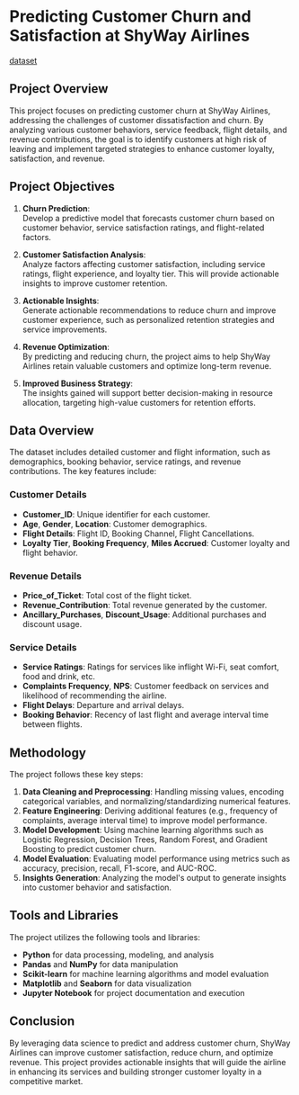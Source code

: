 # **Predicting Customer Churn and Satisfaction at ShyWay Airlines**  
[dataset](https://github.com/harshachelluri/Churn-Prediction-and-Customer-Satisfaction-for-Airlines/blob/main/airline-customer-data%20Datsets.csv)

## Project Overview

This project focuses on predicting customer churn at ShyWay Airlines, addressing the challenges of customer dissatisfaction and churn. By analyzing various customer behaviors, service feedback, flight details, and revenue contributions, the goal is to identify customers at high risk of leaving and implement targeted strategies to enhance customer loyalty, satisfaction, and revenue.

## Project Objectives

1. **Churn Prediction**:  
   Develop a predictive model that forecasts customer churn based on customer behavior, service satisfaction ratings, and flight-related factors.

2. **Customer Satisfaction Analysis**:  
   Analyze factors affecting customer satisfaction, including service ratings, flight experience, and loyalty tier. This will provide actionable insights to improve customer retention.

3. **Actionable Insights**:  
   Generate actionable recommendations to reduce churn and improve customer experience, such as personalized retention strategies and service improvements.

4. **Revenue Optimization**:  
   By predicting and reducing churn, the project aims to help ShyWay Airlines retain valuable customers and optimize long-term revenue.

5. **Improved Business Strategy**:  
   The insights gained will support better decision-making in resource allocation, targeting high-value customers for retention efforts.

## Data Overview

The dataset includes detailed customer and flight information, such as demographics, booking behavior, service ratings, and revenue contributions. The key features include:

### Customer Details
- **Customer_ID**: Unique identifier for each customer.
- **Age**, **Gender**, **Location**: Customer demographics.
- **Flight Details**: Flight ID, Booking Channel, Flight Cancellations.
- **Loyalty Tier**, **Booking Frequency**, **Miles Accrued**: Customer loyalty and flight behavior.

### Revenue Details
- **Price_of_Ticket**: Total cost of the flight ticket.
- **Revenue_Contribution**: Total revenue generated by the customer.
- **Ancillary_Purchases**, **Discount_Usage**: Additional purchases and discount usage.

### Service Details
- **Service Ratings**: Ratings for services like inflight Wi-Fi, seat comfort, food and drink, etc.
- **Complaints Frequency**, **NPS**: Customer feedback on services and likelihood of recommending the airline.
- **Flight Delays**: Departure and arrival delays.
- **Booking Behavior**: Recency of last flight and average interval time between flights.

## **Methodology**

The project follows these key steps:

1. **Data Cleaning and Preprocessing**: Handling missing values, encoding categorical variables, and normalizing/standardizing numerical features.
2. **Feature Engineering**: Deriving additional features (e.g., frequency of complaints, average interval time) to improve model performance.
3. **Model Development**: Using machine learning algorithms such as Logistic Regression, Decision Trees, Random Forest, and Gradient Boosting to predict customer churn.
4. **Model Evaluation**: Evaluating model performance using metrics such as accuracy, precision, recall, F1-score, and AUC-ROC.
5. **Insights Generation**: Analyzing the model's output to generate insights into customer behavior and satisfaction.

## **Tools and Libraries**

The project utilizes the following tools and libraries:

- **Python** for data processing, modeling, and analysis
- **Pandas** and **NumPy** for data manipulation
- **Scikit-learn** for machine learning algorithms and model evaluation
- **Matplotlib** and **Seaborn** for data visualization
- **Jupyter Notebook** for project documentation and execution

## Conclusion

By leveraging data science to predict and address customer churn, ShyWay Airlines can improve customer satisfaction, reduce churn, and optimize revenue. This project provides actionable insights that will guide the airline in enhancing its services and building stronger customer loyalty in a competitive market.

